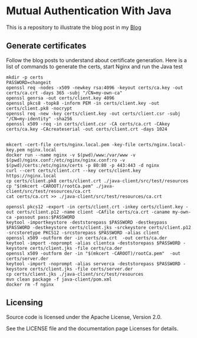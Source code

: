 # Mutual Authentication With Java

This is a repository to illustrate the blog post in my [Blog](https://dmetzler.github.io/)


## Generate certificates

Follow the blog posts to understand about certificate generation. Here is a list of commands to generate the certs, start Nginx and run the Java test

```
mkdir -p certs
PASSWORD=changeit
openssl req -nodes -x509 -newkey rsa:4096 -keyout certs/ca.key -out certs/ca.crt -days 365 -subj "/CN=my-own-ca"
openssl genrsa -out certs/client.key 4096
openssl pkcs8 -topk8 -inform PEM -in certs/client.key -out certs/client.pk8 -nocrypt
openssl req -new -key certs/client.key -out certs/client.csr -subj "/CN=my-identity" -sha256
openssl x509 -req -in certs/client.csr -CA certs/ca.crt -CAkey certs/ca.key -CAcreateserial -out certs/client.crt -days 1024


mkcert -cert-file certs/nginx.local.pem -key-file certs/nginx.local-key.pem nginx.local
docker run --name nginx -v $(pwd)/www:/var/www -v $(pwd)/nginx.conf:/etc/nginx/nginx.conf:ro -v $(pwd)/certs:/etc/nginx/certs -p 80:80 -p 443:443 -d nginx
curl --cert certs/client.crt --key certs/client.key  https://nginx.local
cp certs/client.pk8 certs/client.crt ./java-client/src/test/resources
cp "$(mkcert -CAROOT)/rootCa.pem" ./java-client/src/test/resources/ca.crt
cat certs/ca.crt >> ./java-client/src/test/resources/ca.crt

openssl pkcs12 -export -in certs/client.crt -inkey certs/client.key -out certs/client.p12 -name client -CAfile certs/ca.crt -caname my-own-ca -passout pass:$PASSWORD
keytool -importkeystore -deststorepass $PASSWORD -destkeypass $PASSWORD -destkeystore certs/client.jks -srckeystore certs/client.p12 -srcstoretype PKCS12 -srcstorepass $PASSWORD -alias client
openssl x509 -outform der -in certs/ca.crt  -out certs/ca.der
keytool -import -noprompt -alias clientca -deststorepass $PASSWORD -keystore certs/client.jks -file certs/ca.der
openssl x509 -outform der -in "$(mkcert -CAROOT)/rootCa.pem"  -out certs/server.der
keytool -import -noprompt -alias serverca -deststorepass $PASSWORD -keystore certs/client.jks -file certs/server.der
cp certs/client.jks ./java-client/src/test/resources
mvn clean package -f java-client/pom.xml
docker rm -f nginx
```

## Licensing
Source code is licensed under the Apache License, Version 2.0.

See the LICENSE file and the documentation page Licenses for details.